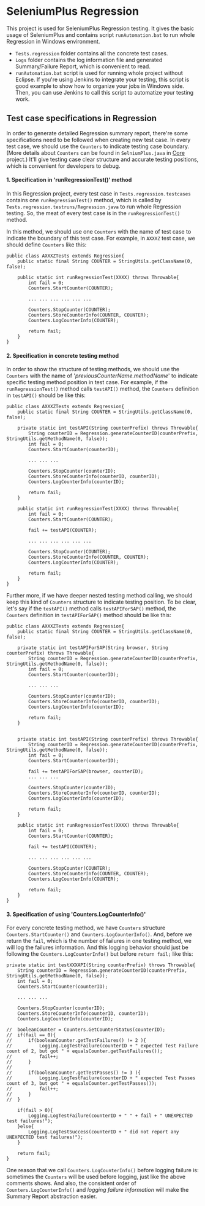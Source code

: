 # SeleniumPlus Regression

This project is used for SeleniumPlus Regression testing. It gives the basic usage of SeleniumPlus and contains script ```runAutomation.bat``` to run whole Regression in Windows environment.
* ```Tests.regression``` folder contains all the concrete test cases.
* ```Logs``` folder contains the log information file and generated Summary/Failure Report, which is convenient to read.
* ```runAutomation.bat``` script is used for running whole project without Eclipse. If you're using Jenkins to integrate your testing, this script is good example to show how to organize your jobs in Windows side. Then, you can use Jenkins to call this script to automatize your testing work.

## Test case specifications in Regression

In order to generate detailed Regression summary report, there're some specifications need to be followed when creating new test case. In every test case, we should use the ```Counters``` to indicate testing case boundary. (More details about ```Counters``` can be found in ```SelniumPlus.java``` in [Core](https://github.com/SAFSDEV/Core) project.) It'll give testing case clear structure and accurate testing positions, which is convenient for developers to debug.


#### 1. Specification in 'runRegressionTest()' method

In this Regression project, every test case in ```Tests.regression.testcases``` contains one ```runRegressionTest()``` method, which is called by ```Tests.regression.testruns/Regression.java``` to run whole Regression testing. So, the meat of every test case is in the ```runRegressionTest()``` method. 

In this method, we should use one ```Counters``` with the name of test case to indicate the boundary of this test case. For example, in ```AXXXZ``` test case, we should define ```Counters``` like this:

~~~~
public class AXXXZTests extends Regression{
    public static final String COUNTER = StringUtils.getClassName(0, false);

    public static int runRegressionTest(XXXX) throws Throwable{ 
        int fail = 0;
        Counters.StartCounter(COUNTER); 

        ... ... ... ... ... ...

        Counters.StopCounter(COUNTER);
        Counters.StoreCounterInfo(COUNTER, COUNTER);
        Counters.LogCounterInfo(COUNTER); 
        
        return fail;
    }
}
~~~~


#### 2. Specification in concrete testing method

In order to show the structure of testing methods, we should use the ```Counters``` with the name of '*previousCounterName.methodName*' to indicate specific testing method position in test case. For example, if the ```runRegressionTest()``` method calls ```testAPI()``` method, the ```Counters``` definition in ```testAPI()``` should be like this:

~~~~
public class AXXXZTests extends Regression{
    public static final String COUNTER = StringUtils.getClassName(0, false);
    
    private static int testAPI(String counterPrefix) throws Throwable{ 
        String counterID = Regression.generateCounterID(counterPrefix, StringUtils.getMethodName(0, false));
        int fail = 0;
        Counters.StartCounter(counterID);

        ... ... ... 

        Counters.StopCounter(counterID);
        Counters.StoreCounterInfo(counterID, counterID);
        Counters.LogCounterInfo(counterID);

        return fail;
    }

    public static int runRegressionTest(XXXX) throws Throwable{ 
        int fail = 0;
        Counters.StartCounter(COUNTER); 
        
        fail += testAPI(COUNTER);

        ... ... ... ... ... ...

        Counters.StopCounter(COUNTER);
        Counters.StoreCounterInfo(COUNTER, COUNTER);
        Counters.LogCounterInfo(COUNTER); 
        
        return fail;
    }
}
~~~~

Further more, if we have deeper nested testing method calling, we should keep this kind of ```Counters``` structure to indicate testing position. To be clear, let's say if the ```testAPI()``` method calls ```testAPIForSAP()``` method, the ```Counters``` definition in ```testAPIForSAP()``` method should be like this:

~~~~
public class AXXXZTests extends Regression{
    public static final String COUNTER = StringUtils.getClassName(0, false);
    
    private static int testAPIForSAP(String browser, String counterPrefix) throws Throwable{   
        String counterID = Regression.generateCounterID(counterPrefix, StringUtils.getMethodName(0, false));
        int fail = 0;
        Counters.StartCounter(counterID);

        ... ... ... 

        Counters.StopCounter(counterID);
        Counters.StoreCounterInfo(counterID, counterID);
        Counters.LogCounterInfo(counterID);

        return fail;
    }

    
    private static int testAPI(String counterPrefix) throws Throwable{ 
        String counterID = Regression.generateCounterID(counterPrefix, StringUtils.getMethodName(0, false));
        int fail = 0;
        Counters.StartCounter(counterID);

        fail += testAPIForSAP(browser, counterID);
        ... ... ... 

        Counters.StopCounter(counterID);
        Counters.StoreCounterInfo(counterID, counterID);
        Counters.LogCounterInfo(counterID);

        return fail;
    }

    public static int runRegressionTest(XXXX) throws Throwable{ 
        int fail = 0;
        Counters.StartCounter(COUNTER); 
        
        fail += testAPI(COUNTER);

        ... ... ... ... ... ...

        Counters.StopCounter(COUNTER);
        Counters.StoreCounterInfo(COUNTER, COUNTER);
        Counters.LogCounterInfo(COUNTER); 
        
        return fail;
    }
}
~~~~

#### 3. Specification of using 'Counters.LogCounterInfo()'
For every concrete testing method, we have ```Counters``` structure ```Counters.StartCounter()``` and ```Counters.LogCounterInfo()```. And, before we return the ```fail```, which is the number of failures in one testing method, we will log the failures information. And this logging behavior should just be following the ```Counters.LogCounterInfo()``` but before ```return fail;``` like this:
~~~~
private static int testXXXAPI(String counterPrefix) throws Throwable{ 
    String counterID = Regression.generateCounterID(counterPrefix, StringUtils.getMethodName(0, false));
    int fail = 0;
    Counters.StartCounter(counterID);

    ... ... ... 

    Counters.StopCounter(counterID);
    Counters.StoreCounterInfo(counterID, counterID);
    Counters.LogCounterInfo(counterID);

//  booleanCounter = Counters.GetCounterStatus(counterID);
//	if(fail == 0){
//		if(booleanCounter.getTestFailures() != 2 ){
//			Logging.LogTestFailure(counterID + " expected Test Failure count of 2, but got " + equalsCounter.getTestFailures());
//			fail++;
//		}
//
//		if(booleanCounter.getTestPasses() != 3 ){
//			Logging.LogTestFailure(counterID + " expected Test Passes count of 3, but got " + equalsCounter.getTestPasses());
//			fail++;
//		}
//	}

    if(fail > 0){
		Logging.LogTestFailure(counterID + " " + fail + " UNEXPECTED test failures!");
	}else{
		Logging.LogTestSuccess(counterID + " did not report any UNEXPECTED test failures!");
	}

    return fail;
}
~~~~
One reason that we call ```Counters.LogCounterInfo()``` before logging failure is: sometimes the ```Counters``` will be used before logging, just like the above comments shows. And also, the consistent order of ```Counters.LogCounterInfo()``` and *logging failure information* will make the Summary Report abstraction easier.


